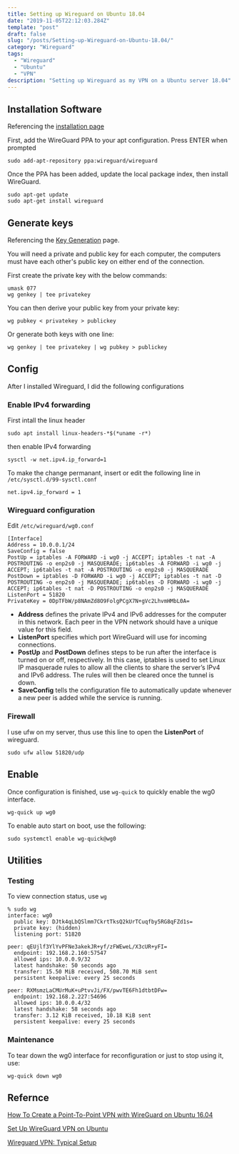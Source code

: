 ```yaml
---
title: Setting up Wireguard on Ubuntu 18.04
date: "2019-11-05T22:12:03.284Z"
template: "post"
draft: false
slug: "/posts/Setting-up-Wireguard-on-Ubuntu-18.04/"
category: "Wireguard"
tags:
  - "Wireguard"
  - "Ubuntu"
  - "VPN"
description: "Setting up Wireguard as my VPN on a Ubuntu server 18.04"
---
```


## Installation Software

Referencing the [installation page](https://www.wireguard.com/install/)

First, add the WireGuard PPA to your apt configuration. Press ENTER when prompted

```shell
sudo add-apt-repository ppa:wireguard/wireguard
```

Once the PPA has been added, update the local package index, then install WireGuard.

```shell
sudo apt-get update
sudo apt-get install wireguard
```

## Generate keys

Referencing the [Key Generation](https://www.wireguard.com/quickstart/#key-generation) page.

You will need a private and public key for each computer, the computers must have each other's public key on either end of the connection.

First create the private key with the below commands:

```shell
umask 077
wg genkey | tee privatekey
```

You can then derive your public key from your private key:

```shell
wg pubkey < privatekey > publickey
```

Or generate both keys with one line:

```shell
wg genkey | tee privatekey | wg pubkey > publickey
```

## Config

After I installed Wireguard, I did the following configurations

### Enable IPv4 forwarding

First intall the linux header

```shell
sudo apt install linux-headers-*$(*uname -r*)
```

then enable IPv4 forwarding

```shell
sysctl -w net.ipv4.ip_forward=1
```

To make the change permanant, insert or edit the following line in `/etc/sysctl.d/99-sysctl.conf`

```shell
net.ipv4.ip_forward = 1  
```

### Wireguard configuration

Edit `/etc/wireguard/wg0.conf`

```shell
[Interface]
Address = 10.0.0.1/24
SaveConfig = false
PostUp = iptables -A FORWARD -i wg0 -j ACCEPT; iptables -t nat -A POSTROUTING -o enp2s0 -j MASQUERADE; ip6tables -A FORWARD -i wg0 -j ACCEPT; ip6tables -t nat -A POSTROUTING -o enp2s0 -j MASQUERADE
PostDown = iptables -D FORWARD -i wg0 -j ACCEPT; iptables -t nat -D POSTROUTING -o enp2s0 -j MASQUERADE; ip6tables -D FORWARD -i wg0 -j ACCEPT; ip6tables -t nat -D POSTROUTING -o enp2s0 -j MASQUERADE
ListenPort = 51820
PrivateKey = 0DpTFbW/p8NAmZd8O9FolgPCgX7N+gVc2LhvmHMbL0A=
```

* **Address** defines the private IPv4 and IPv6 addresses for the computer in this network. Each peer in the VPN network should have a unique value for this field.
* **ListenPort** specifies which port WireGuard will use for incoming connections.
* **PostUp** and **PostDown** defines steps to be run after the interface is turned on or off, respectively. In this case, iptables is used to set Linux IP masquerade rules to allow all the clients to share the server’s IPv4 and IPv6 address. The rules will then be cleared once the tunnel is down.
* **SaveConfig** tells the configuration file to automatically update whenever a new peer is added while the service is running.

### Firewall

I use ufw on my server, thus use this line to open the **ListenPort** of wireguard.

```shell
sudo ufw allow 51820/udp
```

## Enable

Once configuration is finished, use `wg-quick` to quickly enable the wg0 interface.

```shell
wg-quick up wg0
```

To enable auto start on boot, use the following:

```shell
sudo systemctl enable wg-quick@wg0
```

## Utilities

### Testing

To view connection status, use `wg`

```shell
% sudo wg
interface: wg0
  public key: DJtk4qLbQSlmm7CkrtTksQ2kUrTCuqfby5RG8qFZd1s=
  private key: (hidden)
  listening port: 51820

peer: qEUjlf3YlYvPFNe3akekJR+yf/zFWEweL/X3cUR+yFI=
  endpoint: 192.168.2.160:57547
  allowed ips: 10.0.0.9/32
  latest handshake: 50 seconds ago
  transfer: 15.50 MiB received, 508.70 MiB sent
  persistent keepalive: every 25 seconds

peer: RXMsmzLaCMUrMuK+uPtvvJi/FX/pwvTE6Fh1dtbtDFw=
  endpoint: 192.168.2.227:54696
  allowed ips: 10.0.0.4/32
  latest handshake: 58 seconds ago
  transfer: 3.12 KiB received, 10.18 KiB sent
  persistent keepalive: every 25 seconds
```

### Maintenance

To tear down the wg0 interface for reconfiguration or just to stop using it, use:

```shell
wg-quick down wg0
```

## Refernce

[How To Create a Point-To-Point VPN with WireGuard on Ubuntu 16.04](https://www.digitalocean.com/community/tutorials/how-to-create-a-point-to-point-vpn-with-wireguard-on-ubuntu-16-04)

[Set Up WireGuard VPN on Ubuntu](https://www.linode.com/docs/networking/vpn/set-up-wireguard-vpn-on-ubuntu/)

[Wireguard VPN: Typical Setup](https://www.ckn.io/blog/2017/11/14/wireguard-vpn-typical-setup/)
